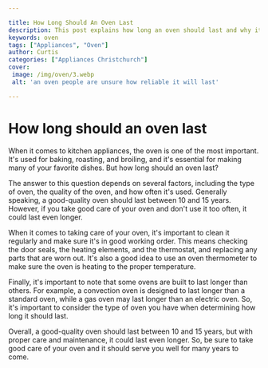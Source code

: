 ```yaml
---

title: How Long Should An Oven Last
description: This post explains how long an oven should last and why it's important to consider, so if you want to know more, read on!
keywords: oven
tags: ["Appliances", "Oven"]
author: Curtis
categories: ["Appliances Christchurch"]
cover: 
 image: /img/oven/3.webp
 alt: 'an oven people are unsure how reliable it will last'

---
```


# How long should an oven last

When it comes to kitchen appliances, the oven is one of the most important. It's used for baking, roasting, and broiling, and it's essential for making many of your favorite dishes. But how long should an oven last?

The answer to this question depends on several factors, including the type of oven, the quality of the oven, and how often it's used. Generally speaking, a good-quality oven should last between 10 and 15 years. However, if you take good care of your oven and don't use it too often, it could last even longer.

When it comes to taking care of your oven, it's important to clean it regularly and make sure it's in good working order. This means checking the door seals, the heating elements, and the thermostat, and replacing any parts that are worn out. It's also a good idea to use an oven thermometer to make sure the oven is heating to the proper temperature.

Finally, it's important to note that some ovens are built to last longer than others. For example, a convection oven is designed to last longer than a standard oven, while a gas oven may last longer than an electric oven. So, it's important to consider the type of oven you have when determining how long it should last.

Overall, a good-quality oven should last between 10 and 15 years, but with proper care and maintenance, it could last even longer. So, be sure to take good care of your oven and it should serve you well for many years to come.